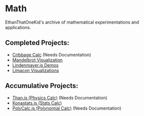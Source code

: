 # Math
EthanThatOneKid's archive of mathematical experimentations and applications.

## Completed Projects:
* [Cribbage Calc](https://htmlpreview.github.io/?https://github.com/EthanThatOneKid/math/blob/master/cribbage/demo/index.html) (Needs Documentation)
* [Mandelbrot Visualization](https://htmlpreview.github.io/?https://github.com/EthanThatOneKid/math/blob/master/mandelbrot/visualization/index.html)
* [Lindenmayer.js Demos](lindenmayer/)
* [Limacon Visualizations](limacon/)

## Accumulative Projects:
* [Than.js (Physics Calc)](physics/) (Needs Documentation)
* [Konastats.js (Stats Calc)](stats/)
* [PolyCalc.js (Polynomial Calc)](polynomials/) (Needs Documentation)
